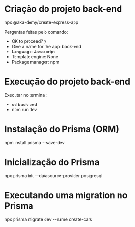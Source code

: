 # Criação do projeto back-end

npx @aka-demy/create-express-app

Perguntas feitas pelo comando:
* OK to proceed? y
* Give a name for the app: back-end
* Language: Javascript
* Template engine: None
* Package manager: npm

# Execução do projeto back-end

Executar no terminal:
* cd back-end
* npm run dev

# Instalação do Prisma (ORM)

npm install prisma --save-dev

# Inicialização do Prisma

npx prisma init --datasource-provider postgresql

# Executando uma migration no Prisma

npx prisma migrate dev --name create-cars